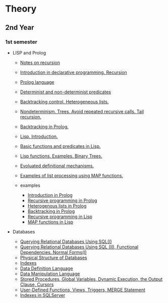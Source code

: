 # Theory

## 2nd Year

### 1st semester

* LISP and Prolog
  * [Notes on recursion](https://unexpected-fin-7b2.notion.site/Examples-of-recursion-b9ca3cf433e64a4a9d388561ba1e2ac6)
  * [Introduction in declarative programming. Recursion](https://unexpected-fin-7b2.notion.site/Lecture-1-11e60148aeaf4890b70abedcccb52b94)
  * [Prolog language](https://unexpected-fin-7b2.notion.site/Lecture-2-8a5f6793746a4448b69355f3ea95e17d)
  * [Determinist and non-determinist predicates](https://unexpected-fin-7b2.notion.site/Lecture-3-7eabdecf6a304644be86ec95bff121e6)
  * [Backtracking control. Heterogeneous lists.](https://unexpected-fin-7b2.notion.site/Lecture-4-3b5e75421f2346329749e7df05264452)
  * [Nondeterminism. Trees. Avoid repeated recursive calls. Tail recursion.](https://unexpected-fin-7b2.notion.site/Lecture-5-f33abe1944d24d3d93730d78a3f8fa1a)
  * [Backtracking in Prolog.](https://unexpected-fin-7b2.notion.site/Lecture-6-2d7a2bc2ca564d0f881d5efed02e8c77)
  * [Lisp. Introduction.](https://unexpected-fin-7b2.notion.site/Lecture-7-bbaff51cb9014109bd28f537d1a1382f)
  * [Basic functions and predicates in Lisp.](https://unexpected-fin-7b2.notion.site/Lecture-8-d8af81e4d1de4e068c910fcb80b5643c)
  * [Lisp functions. Examples. Binary Trees.](https://unexpected-fin-7b2.notion.site/Lecture-9-e7f442bb24b54441a167ee65de1df65c)
  * [Evoluated definitional mechanisms.](https://unexpected-fin-7b2.notion.site/Lecture-10-f6b7ac87014645c1a19256ca84d36799)
  * [Examples of list processing using MAP functions.](https://unexpected-fin-7b2.notion.site/Lecture-11-4421ecbd8e3f4d29abfe2549d093a694)
  
  * examples 
    * [Introduction in Prolog](https://unexpected-fin-7b2.notion.site/Seminar-1-6ca3a8088d844f80b596d8b6ab99997b)  
    * [Recursive programming in Prolog](https://unexpected-fin-7b2.notion.site/Seminar-2-13aa3b312eec46b4aba82b30ae43656b)  
    * [Heterogenous lists in Prolog](https://unexpected-fin-7b2.notion.site/Seminar-3-ede4402777d84ac19c92b08cf5eb0d01)
    * [Backtracking in Prolog](https://unexpected-fin-7b2.notion.site/Seminar-4-5c55aae3435c4726a8e41144becb66f9)
    * [Recursive programming in Lisp](https://unexpected-fin-7b2.notion.site/Seminar-5-ba16d231546b4b37a9508ac355bc8f68)
    * [MAP functions in Lisp](https://www.notion.so/Seminar-6-e12c3f5486f04d3489430c86f7ea75dc)

* Databases
  * [Querying Relational Databases Using SQL(I)](https://unexpected-fin-7b2.notion.site/Lecture-3-9160e33fc3c94702bcf6621950330f5e)
  * [Querying Relational Databases Using SQL (II), Functional Dependencies. Normal Forms(I) ](https://unexpected-fin-7b2.notion.site/Lecture-4-4f36d838e3c1468f86fd570a5e1ac67a)
  * [Physical Structure of Databases](https://unexpected-fin-7b2.notion.site/Lecture-8-a053f3af227748ec9201d384ad707603)
  * [Indexes](https://unexpected-fin-7b2.notion.site/Lecture-9-10-Indexes-dcb3dbdbf4fd4945b4275d0cf57a071f)
  * [Data Definition Language](https://unexpected-fin-7b2.notion.site/Seminar-1-2accdbe22b304fdf8d864d3bf15115a0)
  * [Data Manipulation Language](https://unexpected-fin-7b2.notion.site/Seminar-2-da226e5746724cada75336ff818e532f)
  * [Stored Procedures, Global Variables, Dynamic Execution, the Output Clause, Cursors](https://unexpected-fin-7b2.notion.site/Seminar-3-83435b39f11243abbe98baa1dd851889)
  * [User-Defined Functions, Views, Triggers, MERGE Statement](https://unexpected-fin-7b2.notion.site/Seminar-4-f4386c8d64ec4a5a9bac2cc0b96b798a)
  * [Indexes in SQLServer](https://unexpected-fin-7b2.notion.site/Seminar-5-10ffcc3b0ea14fb08b9151847947bc25)

